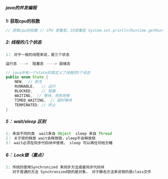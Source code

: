 ##### java的并发编程

**1: 获取cpu的核数**

```java
// 获取cpu的核数 // CPU 密集型，IO密集型 System.out.println(Runtime.getRuntime().availableProcessors());

```



##### 2: 线程的几个状态

```java
1： 对于一般的线程来说，是三个状态  

运行态 --->  阻塞态 ----> 就绪态

// java中有一个state的类定义了线程的5个状态
public enum State {
    NEW,  // 新生 
    RUNNABLE,   // 运行 
    BLOCKED,    // 阻塞 
    WAITING,  // 等待，死死地等 
    TIMED_WAITING,  // 超时等待 
    TERMINATED; // 终止 
}
```

##### 5： wait/sleep 区别 

```java
1: 来自不同的类  wait来自 Object  sleep 来自 Thread
2： 关于锁的释放 wait会释放锁，sleep不会释放锁
3： wait必须在同步代码块中使用， sleep 可以再任何地方睡
```

##### 6：  Lock锁（重点）

```java
1: 传统的使用Synchronized 来同步方法或者同步代码块
   对于普通的方法 Synchronized锁的是对象， 对于静态方法来说锁的是class文件
```

